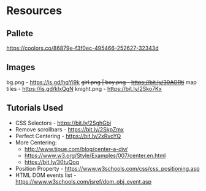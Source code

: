 # Resources

## Pallete

https://coolors.co/86879e-f3f0ec-495466-252627-32343d

## Images

bg.png - https://is.gd/hqYi9k
~~girl.png | boy.png - https://bit.ly/30AORti~~
map tiles - https://is.gd/kIxQgN
knight.png - https://bit.ly/2Sko7Kx

## Tutorials Used

* CSS Selectors - https://bit.ly/2SghGbi 
* Remove scrollbars - https://bit.ly/2SkpZmx
* Perfect Centering - https://bit.ly/2xRvoYQ
* More Centering:
    + http://www.tipue.com/blog/center-a-div/
    + https://www.w3.org/Style/Examples/007/center.en.html
    + https://bit.ly/30tuQoq
* Position Property - https://www.w3schools.com/css/css_positioning.asp
* HTML DOM events list - https://www.w3schools.com/jsref/dom_obj_event.asp

